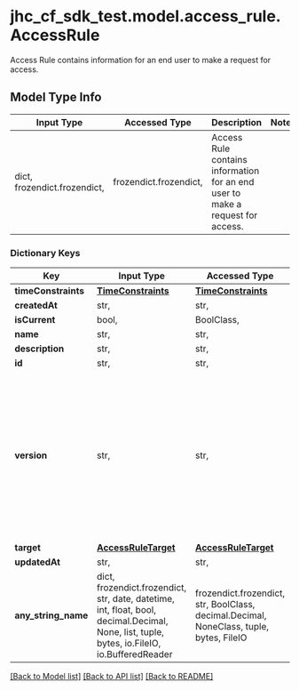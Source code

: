# jhc_cf_sdk_test.model.access_rule.AccessRule

Access Rule contains information for an end user to make a request for access.

## Model Type Info
Input Type | Accessed Type | Description | Notes
------------ | ------------- | ------------- | -------------
dict, frozendict.frozendict,  | frozendict.frozendict,  | Access Rule contains information for an end user to make a request for access. | 

### Dictionary Keys
Key | Input Type | Accessed Type | Description | Notes
------------ | ------------- | ------------- | ------------- | -------------
**timeConstraints** | [**TimeConstraints**](TimeConstraints.md) | [**TimeConstraints**](TimeConstraints.md) |  | 
**createdAt** | str,  | str,  |  | 
**isCurrent** | bool,  | BoolClass,  |  | 
**name** | str,  | str,  |  | 
**description** | str,  | str,  |  | 
**id** | str,  | str,  |  | 
**version** | str,  | str,  | A unique version identifier for the Access Rule. Updating a rule creates a new version.  When a rule is updated, it&#x27;s ID remains consistent.  | 
**target** | [**AccessRuleTarget**](AccessRuleTarget.md) | [**AccessRuleTarget**](AccessRuleTarget.md) |  | 
**updatedAt** | str,  | str,  |  | 
**any_string_name** | dict, frozendict.frozendict, str, date, datetime, int, float, bool, decimal.Decimal, None, list, tuple, bytes, io.FileIO, io.BufferedReader | frozendict.frozendict, str, BoolClass, decimal.Decimal, NoneClass, tuple, bytes, FileIO | any string name can be used but the value must be the correct type | [optional]

[[Back to Model list]](../../README.md#documentation-for-models) [[Back to API list]](../../README.md#documentation-for-api-endpoints) [[Back to README]](../../README.md)

